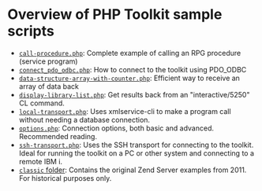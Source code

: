 # Overview of PHP Toolkit sample scripts 

- [`call-procedure.php`](https://github.com/zendtech/IbmiToolkit/blob/master/samples/call-procedure.php): 
   Complete example of calling an RPG procedure (service program)
- [`connect_pdo_odbc.php`](https://github.com/zendtech/IbmiToolkit/blob/master/samples/connect_pdo_odbc.php): 
   How to connect to the toolkit using PDO_ODBC 
- [`data-structure-array-with-counter.php`](https://github.com/zendtech/IbmiToolkit/blob/master/samples/data-structure-array-with-counter.php): 
   Efficient way to receive an array of data back
- [`display-library-list.php`](https://github.com/zendtech/IbmiToolkit/blob/master/samples/display-library-list.php):
Get results back from an "interactive/5250" CL command. 
- [`local-transport.php`](https://github.com/zendtech/IbmiToolkit/blob/master/samples/local-transport.php):
Uses xmlservice-cli to make a program call without needing a database connection.
- [`options.php`](https://github.com/zendtech/IbmiToolkit/blob/master/samples/options.php):
Connection options, both basic and advanced. Recommended reading.
- [`ssh-transport.php`](https://github.com/zendtech/IbmiToolkit/blob/master/samples/ssh-transport.php):
Uses the SSH transport for connecting to the toolkit. Ideal for running the toolkit on a PC or other system and connecting to a remote IBM i. 
- [`classic` folder](https://github.com/zendtech/IbmiToolkit/tree/master/samples/classic): 
   Contains the original Zend Server examples from 2011. For historical purposes only.
